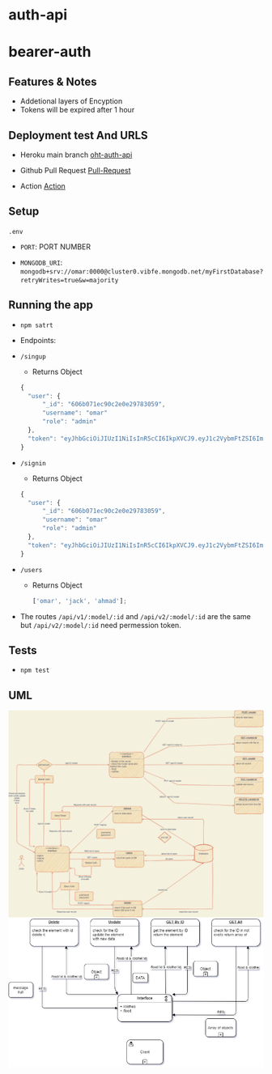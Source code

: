 # auth-api

# bearer-auth

## Features & Notes

- Addetional layers of Encyption
- Tokens will be expired after 1 hour

## Deployment test And URLS

- Heroku main branch
  [oht-auth-api](https://oht-auth-api.herokuapp.com/)

- Github Pull Request
  [Pull-Request](https://github.com/Omar-Tarawneh/auth-api/pull/1)

- Action
  [Action](https://github.com/Omar-Tarawneh/auth-api/actions)

## Setup

`.env`

- `PORT`: PORT NUMBER

- `MONGODB_URI`: `mongodb+srv://omar:0000@cluster0.vibfe.mongodb.net/myFirstDatabase?retryWrites=true&w=majority`

## Running the app

- `npm satrt`

- Endpoints:
- `/singup`

  - Returns Object

  ```javascript
  {
    "user": {
        "_id": "606b071ec90c2e0e29783059",
        "username": "omar"
        "role": "admin"
    },
    "token": "eyJhbGciOiJIUzI1NiIsInR5cCI6IkpXVCJ9.eyJ1c2VybmFtZSI6Im9tYXIiLCJpYXQiOjE2MTc2MzMwMDcsImV4cCI6MTYxNzYzNjYwN30.diDiCIwjPTlECh-3rUpJUlhKBa-VP4zKLoLaT9AvJ_k"
  }
  ```

- `/signin`

  - Returns Object

  ```javascript
  {
    "user": {
        "_id": "606b071ec90c2e0e29783059",
        "username": "omar"
        "role": "admin"
    },
    "token": "eyJhbGciOiJIUzI1NiIsInR5cCI6IkpXVCJ9.eyJ1c2VybmFtZSI6Im9tYXIiLCJpYXQiOjE2MTc2MzMwMDcsImV4cCI6MTYxNzYzNjYwN30.diDiCIwjPTlECh-3rUpJUlhKBa-VP4zKLoLaT9AvJ_k"
  }
  ```

- `/users`

  - Returns Object

    ```javascript
    ['omar', 'jack', 'ahmad'];
    ```

- The routes `/api/v1/:model/:id` and `/api/v2/:model/:id` are the same but `/api/v2/:model/:id` need permession token.

## Tests

- `npm test`

## UML

![uml](Lab06.png)
![uml](lab06-api.png)
